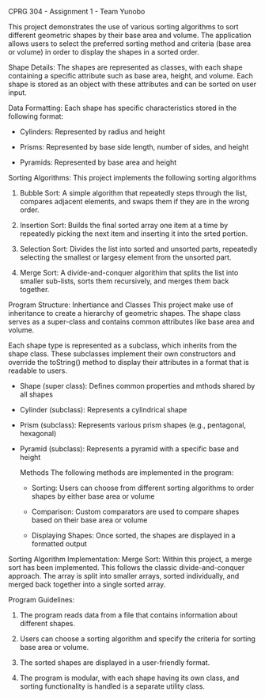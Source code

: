 CPRG 304 - Assignment 1 - Team Yunobo

This project demonstrates the use of various sorting algorithms to sort different geometric shapes by their base area and volume. The application allows users to select the preferred sorting method and criteria (base area or volume) in order to display the shapes in a sorted order.

Shape Details:
The shapes are represented as classes, with each shape containing a specific attribute such as base area, height, and volume. Each shape is stored as an object with these attributes and can be sorted on user input.

Data Formatting:
Each shape has specific characteristics stored in the following format:
- Cylinders: Represented by radius and height

- Prisms: Represented by base side length, number of sides, and height

- Pyramids: Represented by base area and height

Sorting Algorithms:
This project implements the following sorting algorithms

1. Bubble Sort: A simple algorithm that repeatedly steps through the list, compares adjacent elements, and swaps them if they are in the wrong order.

2. Insertion Sort: Builds the final sorted array one item at a time by repeatedly picking the next item and inserting it into the srted portion.

3. Selection Sort: Divides the list into sorted and unsorted parts, repeatedly selecting the smallest or largesy element from the unsorted part.

4. Merge Sort: A divide-and-conquer algorithim that splits the list into smaller sub-lists, sorts them recursively, and merges them back together.

Program Structure:
Inhertiance and Classes
This project make use of inheritance to create a hierarchy of geometric shapes. The shape class serves as a super-class and contains common attributes like base area and volume.

Each shape type is represented as a subclass, which inherits from the shape class. These subclasses implement their own constructors and override the toString() method to display their attributes in a format that is readable to users.

- Shape (super class): Defines common properties and mthods shared by all    shapes
  
- Cylinder (subclass): Represents a cylindrical shape

- Prism (subclass): Represents various prism shapes (e.g., pentagonal,       hexagonal)

- Pyramid (subclass): Represents a pyramid with a specific base and height

  Methods
  The following methods are implemented in the program:

  - Sorting: Users can choose from different sorting algorithms to order       shapes by either base area or volume
 
  - Comparison: Custom comparators are used to compare shapes based on         their base area or volume
 
  - Displaying Shapes: Once sorted, the shapes are displayed in a              formatted output
 
Sorting Algorithm Implementation:
Merge Sort:
Within this project, a merge sort has been implemented. This follows the   classic divide-and-conquer approach. The array is split into smaller arrays, sorted individually, and merged back together into a single sorted array.

Program Guidelines:

1. The program reads data from a file that contains information about         different shapes.

2. Users can choose a sorting algorithm and specify the criteria for          sorting base area or volume.

3. The sorted shapes are displayed in a user-friendly format.

4. The program is modular, with each shape having its own class, and sorting functionality is handled is a separate utility class.
